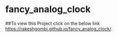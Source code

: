 # fancy_analog_clock

##To view this Project click on the below link  https://rakeshgombi.github.io/fancy_analog_clock/.
